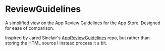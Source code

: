 ReviewGuidelines
================

A simplified view on the App Review Guidelines for the App Store. Designed for ease of comparison.  

Inspired by Jared Sinclair's [AppReviewGuidelines](https://github.com/jaredsinclair/AppStoreReviewGuidelines) repo, but rather than storing the HTML source I instead process it a bit.
